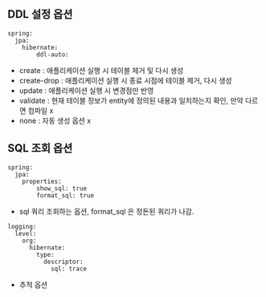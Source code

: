 
## DDL 설정 옵션 
```
spring:
  jpa:
    hibernate:
        ddl-auto: 
```
- create : 애플리케이션 실행 시 테이블 제거 및 다시 생성
- create-drop : 애플리케이션 실행 시 종료 시점에 테이블 제거, 다시 생성
- update : 애플리케이션 실행 시 변경점만 반영
- validate : 현재 테이블 정보가 entity에 정의된 내용과 일치하는지 확인, 만약 다르면 컴파일 x
- none : 자동 생성 옵션 x


## SQL 조회 옵션
```
spring:
  jpa:
    properties:
        show_sql: true
        format_sql: true
```

- sql 쿼리 조회하는 옵션, format_sql 은 정돈된 쿼리가 나감.

```
logging:
  level:
    org:
      hibernate:
        type:
          descriptor:
            sql: trace

```
- 추적 옵션
